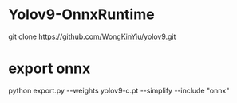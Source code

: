 # Yolov9-OnnxRuntime
git clone https://github.com/WongKinYiu/yolov9.git
# export onnx
python export.py --weights yolov9-c.pt --simplify --include "onnx"
